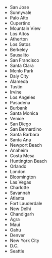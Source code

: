 * San Jose
* Sunnyvale
* Palo Alto
* Cupertino
* Mountain View
* Los Altos
* Atherton
* Los Gatos
* Berkeley
* Sausalito
* San Francisco
* Santa Clara
* Menlo Park
* Daly City
* Alameda
* Tustin
* Irvine
* Los Angeles
* Pasadena
* Burbank
* Santa Monica
* Venice
* San Diego
* San Bernardino
* Santa Barbara
* Santa Ana
* Newport Beach
* Anaheim
* Costa Mesa
* Huntington Beach
* Orlando
* London
* Bloomington
* Las Vegas
* Charlotte
* Savannah
* Atlanta
* Fort Lauderdale
* New Delhi
* Chandigarh
* Agra
* Maui
* Oahu
* Denver
* New York City
* D.C.
* Seattle
